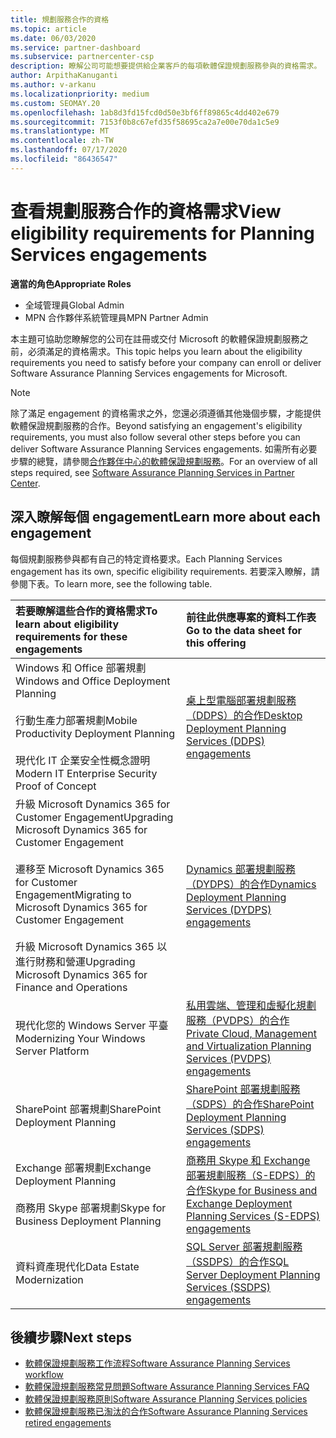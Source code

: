 ```yaml
---
title: 規劃服務合作的資格
ms.topic: article
ms.date: 06/03/2020
ms.service: partner-dashboard
ms.subservice: partnercenter-csp
description: 瞭解公司可能想要提供給企業客戶的每項軟體保證規劃服務參與的資格需求。
author: ArpithaKanuganti
ms.author: v-arkanu
ms.localizationpriority: medium
ms.custom: SEOMAY.20
ms.openlocfilehash: 1ab8d3fd15fcd0d50e3bf6ff89865c4dd402e679
ms.sourcegitcommit: 7153f0b8c67efd35f58695ca2a7e00e70da1c5e9
ms.translationtype: MT
ms.contentlocale: zh-TW
ms.lasthandoff: 07/17/2020
ms.locfileid: "86436547"
---
```

# <a name="view-eligibility-requirements-for-planning-services-engagements"></a><span data-ttu-id="220d7-103">查看規劃服務合作的資格需求</span><span class="sxs-lookup"><span data-stu-id="220d7-103">View eligibility requirements for Planning Services engagements</span></span>

<span data-ttu-id="220d7-104">**適當的角色**</span><span class="sxs-lookup"><span data-stu-id="220d7-104">**Appropriate Roles**</span></span>

- <span data-ttu-id="220d7-105">全域管理員</span><span class="sxs-lookup"><span data-stu-id="220d7-105">Global Admin</span></span>
- <span data-ttu-id="220d7-106">MPN 合作夥伴系統管理員</span><span class="sxs-lookup"><span data-stu-id="220d7-106">MPN Partner Admin</span></span>

<span data-ttu-id="220d7-107">本主題可協助您瞭解您的公司在註冊或交付 Microsoft 的軟體保證規劃服務之前，必須滿足的資格需求。</span><span class="sxs-lookup"><span data-stu-id="220d7-107">This topic helps you learn about the eligibility requirements you need to satisfy before your company can enroll or deliver Software Assurance Planning Services engagements for Microsoft.</span></span>

>[!NOTE]
> <span data-ttu-id="220d7-108">除了滿足 engagement 的資格需求之外，您還必須遵循其他幾個步驟，才能提供軟體保證規劃服務的合作。</span><span class="sxs-lookup"><span data-stu-id="220d7-108">Beyond satisfying an engagement's eligibility requirements, you must also follow several other steps before you can deliver Software Assurance Planning Services engagements.</span></span> <span data-ttu-id="220d7-109">如需所有必要步驟的總覽，請參閱[合作夥伴中心的軟體保證規劃服務](software-assurance-dps.md)。</span><span class="sxs-lookup"><span data-stu-id="220d7-109">For an overview of all steps required, see [Software Assurance Planning Services in Partner Center](software-assurance-dps.md).</span></span>

## <a name="learn-more-about-each-engagement"></a><span data-ttu-id="220d7-110">深入瞭解每個 engagement</span><span class="sxs-lookup"><span data-stu-id="220d7-110">Learn more about each engagement</span></span>

<span data-ttu-id="220d7-111">每個規劃服務參與都有自己的特定資格要求。</span><span class="sxs-lookup"><span data-stu-id="220d7-111">Each Planning Services engagement has its own, specific eligibility requirements.</span></span> <span data-ttu-id="220d7-112">若要深入瞭解，請參閱下表。</span><span class="sxs-lookup"><span data-stu-id="220d7-112">To learn more, see the following table.</span></span>

|<span data-ttu-id="220d7-113">**若要瞭解這些合作的資格需求**</span><span class="sxs-lookup"><span data-stu-id="220d7-113">**To learn about eligibility requirements for these engagements**</span></span>   |<span data-ttu-id="220d7-114">**前往此供應專案的資料工作表**</span><span class="sxs-lookup"><span data-stu-id="220d7-114">**Go to the data sheet for this offering**</span></span>  |
|:------------------------------------|:------------------|
| <span data-ttu-id="220d7-115">Windows 和 Office 部署規劃</span><span class="sxs-lookup"><span data-stu-id="220d7-115">Windows and Office Deployment Planning</span></span><br/><br/> <span data-ttu-id="220d7-116">行動生產力部署規劃</span><span class="sxs-lookup"><span data-stu-id="220d7-116">Mobile Productivity Deployment Planning</span></span><br/><br/> <span data-ttu-id="220d7-117">現代化 IT 企業安全性概念證明</span><span class="sxs-lookup"><span data-stu-id="220d7-117">Modern IT Enterprise Security Proof of Concept</span></span> | [<span data-ttu-id="220d7-118">桌上型電腦部署規劃服務（DDPS）的合作</span><span class="sxs-lookup"><span data-stu-id="220d7-118">Desktop Deployment Planning Services (DDPS) engagements</span></span>](https://go.microsoft.com/fwlink/?linkid=2116072) |
| <span data-ttu-id="220d7-119">升級 Microsoft Dynamics 365 for Customer Engagement</span><span class="sxs-lookup"><span data-stu-id="220d7-119">Upgrading Microsoft Dynamics 365 for Customer Engagement</span></span><br/><br/> <span data-ttu-id="220d7-120">遷移至 Microsoft Dynamics 365 for Customer Engagement</span><span class="sxs-lookup"><span data-stu-id="220d7-120">Migrating to Microsoft Dynamics 365 for Customer Engagement</span></span><br/><br/> <span data-ttu-id="220d7-121">升級 Microsoft Dynamics 365 以進行財務和營運</span><span class="sxs-lookup"><span data-stu-id="220d7-121">Upgrading Microsoft Dynamics 365 for Finance and Operations</span></span>  | [<span data-ttu-id="220d7-122">Dynamics 部署規劃服務（DYDPS）的合作</span><span class="sxs-lookup"><span data-stu-id="220d7-122">Dynamics Deployment Planning Services (DYDPS) engagements</span></span>](https://go.microsoft.com/fwlink/?linkid=2116073)  |
| <span data-ttu-id="220d7-123">現代化您的 Windows Server 平臺</span><span class="sxs-lookup"><span data-stu-id="220d7-123">Modernizing Your Windows Server Platform</span></span> | [<span data-ttu-id="220d7-124">私用雲端、管理和虛擬化規劃服務（PVDPS）的合作</span><span class="sxs-lookup"><span data-stu-id="220d7-124">Private Cloud, Management and Virtualization Planning Services (PVDPS) engagements</span></span>](https://go.microsoft.com/fwlink/?linkid=2115982) |
| <span data-ttu-id="220d7-125">SharePoint 部署規劃</span><span class="sxs-lookup"><span data-stu-id="220d7-125">SharePoint Deployment Planning</span></span>   | [<span data-ttu-id="220d7-126">SharePoint 部署規劃服務（SDPS）的合作</span><span class="sxs-lookup"><span data-stu-id="220d7-126">SharePoint Deployment Planning Services (SDPS) engagements</span></span>](https://go.microsoft.com/fwlink/?linkid=2116074)  |
| <span data-ttu-id="220d7-127">Exchange 部署規劃</span><span class="sxs-lookup"><span data-stu-id="220d7-127">Exchange Deployment Planning</span></span><br/><br/> <span data-ttu-id="220d7-128">商務用 Skype 部署規劃</span><span class="sxs-lookup"><span data-stu-id="220d7-128">Skype for Business Deployment Planning</span></span>  | [<span data-ttu-id="220d7-129">商務用 Skype 和 Exchange 部署規劃服務（S-EDPS）的合作</span><span class="sxs-lookup"><span data-stu-id="220d7-129">Skype for Business and Exchange Deployment Planning Services (S-EDPS) engagements</span></span>](https://go.microsoft.com/fwlink/?linkid=2116075)  |
| <span data-ttu-id="220d7-130">資料資產現代化</span><span class="sxs-lookup"><span data-stu-id="220d7-130">Data Estate Modernization</span></span>  | [<span data-ttu-id="220d7-131">SQL Server 部署規劃服務（SSDPS）的合作</span><span class="sxs-lookup"><span data-stu-id="220d7-131">SQL Server Deployment Planning Services (SSDPS) engagements</span></span>](https://go.microsoft.com/fwlink/?linkid=2116076)  |

## <a name="next-steps"></a><span data-ttu-id="220d7-132">後續步驟</span><span class="sxs-lookup"><span data-stu-id="220d7-132">Next steps</span></span>

- [<span data-ttu-id="220d7-133">軟體保證規劃服務工作流程</span><span class="sxs-lookup"><span data-stu-id="220d7-133">Software Assurance Planning Services workflow</span></span>](https://go.microsoft.com/fwlink/?linkid=2115983)
- [<span data-ttu-id="220d7-134">軟體保證規劃服務常見問題</span><span class="sxs-lookup"><span data-stu-id="220d7-134">Software Assurance Planning Services FAQ</span></span>](https://go.microsoft.com/fwlink/?linkid=2116077)
- [<span data-ttu-id="220d7-135">軟體保證規劃服務原則</span><span class="sxs-lookup"><span data-stu-id="220d7-135">Software Assurance Planning Services policies</span></span>](https://go.microsoft.com/fwlink/?linkid=2115984)
- [<span data-ttu-id="220d7-136">軟體保證規劃服務已淘汰的合作</span><span class="sxs-lookup"><span data-stu-id="220d7-136">Software Assurance Planning Services retired engagements</span></span>](https://query.prod.cms.rt.microsoft.com/cms/api/am/binary/RE4sln9)
